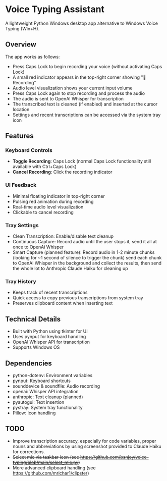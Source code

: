 # Voice Typing Assistant

A lightweight Python Windows desktop app alternative to Windows Voice Typing (Win+H).

## Overview

The app works as follows:
- Press Caps Lock to begin recording your voice (without activating Caps Lock)
- A small red indicator appears in the top-right corner showing "🎤 Recording"
- Audio level visualization shows your current input volume
- Press Caps Lock again to stop recording and process the audio
- The audio is sent to OpenAI Whisper for transcription
- The transcribed text is cleaned (if enabled) and inserted at the cursor location
- Settings and recent transcriptions can be accessed via the system tray icon

## Features

### Keyboard Controls
- **Toggle Recording**: Caps Lock (normal Caps Lock functionality still available with Ctrl+Caps Lock)
- **Cancel Recording**: Click the recording indicator

### UI Feedback
- Minimal floating indicator in top-right corner
- Pulsing red animation during recording
- Real-time audio level visualization
- Clickable to cancel recording

### Tray Settings
- Clean Transcription: Enable/disable text cleanup
- Continuous Capture: Record audio until the user stops it, send it all at once to OpenAi Whisper
- Smart Capture (planned feature): Record audio in 1-2 minute chunks (looking for ~1 second of silence to trigger the chunk) send each chunk to OpenAi Whisper in the background and collect the results, then send the whole lot to Anthropic Claude Haiku for cleaning up

### Tray History
- Keeps track of recent transcriptions
- Quick access to copy previous transcriptions from system tray
- Preserves clipboard content when inserting text

## Technical Details
- Built with Python using tkinter for UI
- Uses pynput for keyboard handling
- OpenAI Whisper API for transcription
- Supports Windows OS

## Dependencies
- python-dotenv: Environment variables
- pynput: Keyboard shortcuts
- sounddevice & soundfile: Audio recording
- openai: Whisper API integration
- anthropic: Text cleanup (planned)
- pyautogui: Text insertion
- pystray: System tray functionality
- Pillow: Icon handling

## TODO
- Improve transcription accuracy, especially for code variables, proper nouns and abbreviations by using screenshot provided to Claude Haiku for corrections.
- ~~Select mic via taskbar icon (see https://github.com/bsnjoy/voice-typing/blob/main/select_mic.py)~~
- More advanced clipboard handling (see https://github.com/mrichar1/clipster)

